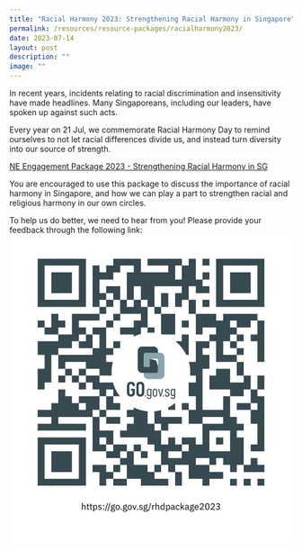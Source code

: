 ```yaml
---
title: "Racial Harmony 2023: Strengthening Racial Harmony in Singapore"
permalink: /resources/resource-packages/racialharmony2023/
date: 2023-07-14
layout: post
description: ""
image: ""
---
```

In recent years, incidents relating to racial discrimination and insensitivity have made headlines. Many Singaporeans, including our leaders, have spoken up against such acts.

Every year on 21 Jul, we commemorate Racial Harmony Day to remind ourselves to not let racial differences divide us, and instead turn diversity into our source of strength.

[NE Engagement Package 2023 - Strengthening Racial Harmony in SG](/files/packages/2023/ne%20engagement%20package%202023%20-%20strengthening%20racial%20harmony%20in%20sg.pdf)

You are encouraged to use this package to discuss the importance of racial harmony in Singapore, and how we can play a part to strengthen racial and religious harmony in our own circles.

To help us do better, we need to hear from you! Please provide your feedback through the following link:
![](/images/rhd%20package%202023%20feedback.jpg)